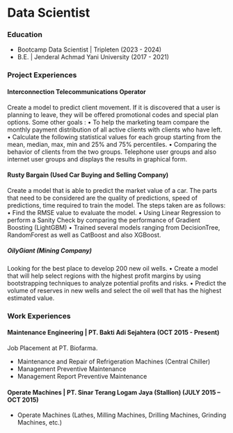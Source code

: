 # Data Scientist

### Education
- Bootcamp Data Scientist | Tripleten (2023 - 2024)
- B.E. | Jenderal Achmad Yani University	(2017 - 2021)

### Project Experiences
#### Interconnection Telecommunications Operator
Create a model to predict client movement. If it is discovered that a user is planning to leave, they will be offered promotional codes and special plan options. Some other goals :
•	To help the marketing team compare the monthly payment distribution of all active clients with clients who have left. 
•	Calculate the following statistical values for each group starting from the mean, median, max, min and 25% and 75% percentiles. 
•	Comparing the behavior of clients from the two groups. Telephone user groups and also internet user groups and displays the results in graphical form.

#### Rusty Bargain (Used Car Buying and Selling Company)
Create a model that is able to predict the market value of a car. The parts that need to be considered are the quality of predictions, speed of predictions, time required to train the model. The steps taken are as follows:
•	Find the RMSE value to evaluate the model.
•	Using Linear Regression to perform a Sanity Check by comparing the performance of Gradient Boosting (LightGBM)
•	Trained several models ranging from DecisionTree, RandomForest as well as CatBoost and also XGBoost.

##### OilyGiant (Mining Company)
Looking for the best place to develop 200 new oil wells. 
•	Create a model that will help select regions with the highest profit margins by using bootstrapping techniques to analyze potential profits and risks. 
•	Predict the volume of reserves in new wells and select the oil well that has the highest estimated value.

### Work Experiences
#### Maintenance Engineering | PT. Bakti Adi Sejahtera   	(OCT 2015 - Present)
Job Placement at PT. Biofarma.
-	Maintenance and Repair of Refrigeration Machines (Central Chiller)
-	Management Preventive Maintenance
-	Management Report Preventive Maintenance

#### Operate Machines | PT. Sinar Terang Logam Jaya (Stallion)	 (JULY 2015 – OCT 2015)
- Operate Machines 
(Lathes, Milling Machines, Drilling Machines, Grinding Machines, etc.)

 
